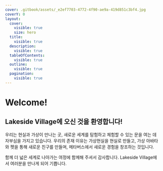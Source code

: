 ```yaml
---
cover: .gitbook/assets/_e2ef7703-4772-4f90-ae9a-419d851c3bf4.jpg
coverY: 0
layout:
  cover:
    visible: true
    size: hero
  title:
    visible: true
  description:
    visible: true
  tableOfContents:
    visible: true
  outline:
    visible: true
  pagination:
    visible: true
---
```


# Welcome!

## Lakeside Village에 오신 것을 환영합니다!

우리는 현실과 가상이 만나는 곳, 새로운 세계를 탐험하고 체험할 수 있는 문을 여는 데 자부심을 가지고 있습니다. 우리의 존재 이유는 가상현실을 현실로 만들고, 가상 아바타와 펫을 통해 새로운 친구를 만들며, 메타버스에서 새로운 경험을 창조하는 것입니다.

함께 더 넓은 세계로 나아가는 여정에 함께해 주셔서 감사합니다. Lakeside Village에서 여러분을 만나게 되어 기쁩니다.
